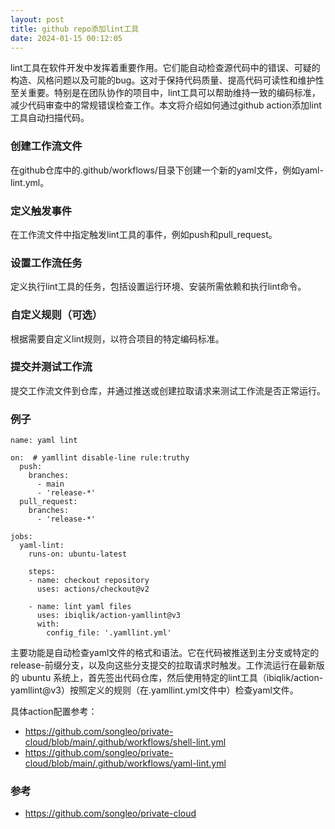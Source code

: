 ```yaml
---
layout: post
title: github repo添加lint工具
date: 2024-01-15 00:12:05
---
```


lint工具在软件开发中发挥着重要作用。它们能自动检查源代码中的错误、可疑的构造、风格问题以及可能的bug。这对于保持代码质量、提高代码可读性和维护性至关重要。特别是在团队协作的项目中，lint工具可以帮助维持一致的编码标准，减少代码审查中的常规错误检查工作。本文将介绍如何通过github action添加lint工具自动扫描代码。

### 创建工作流文件

在github仓库中的.github/workflows/目录下创建一个新的yaml文件，例如yaml-lint.yml。

### 定义触发事件

在工作流文件中指定触发lint工具的事件，例如push和pull_request。

### 设置工作流任务

定义执行lint工具的任务，包括设置运行环境、安装所需依赖和执行lint命令。

### 自定义规则（可选）

根据需要自定义lint规则，以符合项目的特定编码标准。

### 提交并测试工作流

提交工作流文件到仓库，并通过推送或创建拉取请求来测试工作流是否正常运行。

### 例子

```
name: yaml lint

on:  # yamllint disable-line rule:truthy
  push:
    branches:
      - main
      - 'release-*'
  pull_request:
    branches:
      - 'release-*'

jobs:
  yaml-lint:
    runs-on: ubuntu-latest

    steps:
    - name: checkout repository
      uses: actions/checkout@v2

    - name: lint yaml files
      uses: ibiqlik/action-yamllint@v3
      with:
        config_file: '.yamllint.yml'
```

主要功能是自动检查yaml文件的格式和语法。它在代码被推送到主分支或特定的release-前缀分支，以及向这些分支提交的拉取请求时触发。工作流运行在最新版的 ubuntu 系统上，首先签出代码仓库，然后使用特定的lint工具（ibiqlik/action-yamllint@v3）按照定义的规则（在.yamllint.yml文件中）检查yaml文件。

具体action配置参考：

- https://github.com/songleo/private-cloud/blob/main/.github/workflows/shell-lint.yml
- https://github.com/songleo/private-cloud/blob/main/.github/workflows/yaml-lint.yml

### 参考

- https://github.com/songleo/private-cloud
